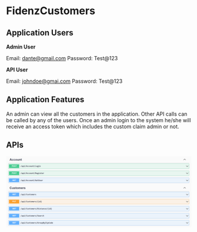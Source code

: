# FidenzCustomers

## Application Users

**Admin User**

Email: dante@gmail.com
Password: Test@123

**API User**

Email: johndoe@gmai.com
Password: Test@123

## Application Features

An admin can view all the customers in the application. Other API calls can be called by any of the users. Once an admin login to the system he/she will receive an access token which includes the custom claim admin or not.

## APIs

![APIs](image.png)
